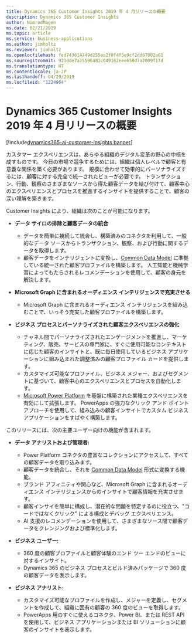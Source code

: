 ```yaml
---
title: Dynamics 365 Customer Insights 2019 年 4 月リリースの概要
description: Dynamics 365 Customer Insights
author: NimrodMagen
ms.date: 02/21/2019
ms.topic: article
ms.service: business-applications
ms.author: jimholtz
ms.reviewer: jimholtz
ms.openlocfilehash: fed743614749d255ea2f0f4f5e9cf2dd67002a61
ms.sourcegitcommit: 921dde7a25596a81c049162eee650d7a2009f17d
ms.translationtype: HT
ms.contentlocale: ja-JP
ms.lasthandoff: 04/29/2019
ms.locfileid: "1224964"
---
```

# <a name="overview-of-dynamics-365-customer-insights-april-19-release"></a>Dynamics 365 Customer Insights 2019 年 4 月リリースの概要
[!include[dynamics365-ai-customer-insights banner](../../includes/dynamics365-ai-customer-insights.md)]


カスタマー エクスペリエンスは、あらゆる組織のデジタル変革の野心の中核を成すものです。 今日の市場で競争するためには、組織は個人レベルで顧客と有意義な関係を築く必要があります。 規模に合わせて効果的にパーソナライズするには、顧客に対する完全で統一されたビューが必要です。 トランザクション、行動、観察のさまざまなソースから得た顧客データを結び付けて、顧客中心のエクスペリエンスとプロセスを推進するインサイトを提供することで、顧客の深い理解を築きます。

Customer Insights により、組織は次のことが可能になります。  

- **データ サイロの排除と顧客データの統合**

  - データを簡単に接続して統合し、構築済みのコネクタを利用して、一般的なデータ ソースからトランザクション、観察、および行動に関するデータを取得します。
  - 顧客データをインテリジェントに変換し、[Common Data Model](https://docs.microsoft.com/common-data-model/) に準拠している統一された顧客プロファイルを構築します。 人工知能と機械学習によってもたらされるレコメンデーションを使用して、顧客の身元を解決します。      

- **Microsoft Graph に含まれるオーディエンス インテリジェンスで充実させる**

  - Microsoft Graph に含まれるオーディエンス インテリジェンスを組み込むことで、いっそう充実した顧客プロファイルを構築します。  

- **ビジネス プロセスとパーソナライズされた顧客エクスペリエンスの強化**

  - チャネル間でパーソナライズされたエンゲージメントを推進し、マーケティング、販売、サービスの専門家に、すぐに使用可能なコンテキストに応じた顧客のインサイトと、既に毎日使用しているビジネス アプリケーションに組み込まれた調整済みの顧客プロファイル カードを提供します。    
  - カスタマイズ可能なプロファイル、ビジネス メジャー、およびセグメントに基づいて、顧客中心のエクスペリエンスとプロセスを自動化します。 
  - [Microsoft Power Platform](https://cloudblogs.microsoft.com/dynamics365/2019/01/29/the-microsoft-power-platform-empowering-millions-of-people-to-achieve-more/) を基盤に構築された業種エクスペリエンスを有効にして拡張します。 PowerApps の強力なクリック アンド ポイント アプローチを使用して、組み込みの顧客インサイトでカスタム ビジネス アプリケーションをすばやく構築します。  

このリリースには、次の主要ユーザー向けの機能が含まれます。

- **データ アナリストおよび管理者:**

  - Power Platform コネクタの豊富なコレクションにアクセスして、すべての顧客データを取り込みます。 
  - 顧客データを統合し、それを [Common Data Model](https://docs.microsoft.com/common-data-model/) 形式に変換する機能。 
  - ブランド アフィニティや関心など、Microsoft Graph に含まれるオーディエンス インテリジェンスからのインサイトで顧客情報を充実させます。 
  - 顧客インサイを簡単に構成し、潜在的な問題を特定するのに役立つ、"コードではなくクリック" による構成とデバッグ エクスペリエンス。 
  - AI 支援のレコメンデーションを使用して、さまざまなソース間で顧客データをクレンジングおよび標準化します。  

- **ビジネス ユーザー:**

  - 360 度の顧客プロファイルと顧客体験のエンド ツー エンドのビューに対するインサイト。 
  - Dynamics 365 のビジネス プロセスとビルド済みパッケージで 360 度の顧客データを表示します。 

- **ビジネス アナリスト:**

  - カスタマイズ可能なプロファイルを作成し、メジャーを定義し、セグメントを作成して、組織に固有の顧客の 360 度のビューを取得します。  
  - PowerApps 用のすぐに使えるコネクタ、Power BI、または REST API を使用して、ビジネス アプリケーションまたは BI ソリューションに顧客のインサイトを表示します。  
